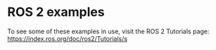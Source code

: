 ROS 2 examples
==============

To see some of these examples in use, visit the ROS 2 Tutorials page: https://index.ros.org/doc/ros2/Tutorials/s
